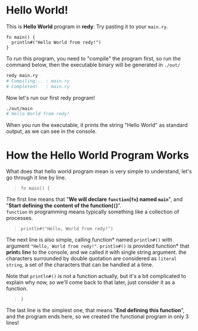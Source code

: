 # Hello World!

This is **Hello World** program in **redy**. Try pasting it to your `main.ry`.

```redy
fn main() {
  println#("Hello World from redy!")
}
```

To run this program, you need to "compile" the program first, so run the command below, then the executable binary will be generated in `./out/`
```bash
redy main.ry
# Compiling... : main.ry
# Completed!   : main.ry
```

Now let's run our first redy program!

```bash
./out/main
# Hello World from redy!
```

When you run the executable, it prints the string "Hello World" as standard output, as we can see in the console.

# How the Hello World Program Works

What does that hello world program mean is very simple to understand, let's go through it line by line.

> `fn main() {`

The first line means that "**We will declare `function`(`fn`) named `main`**", and "**Start defining the content of the function(`{`)**".  
`function` in programming means typically something like a collection of processes.

> `println#("Hello, World from redy!")`

The next line is also simple, calling function* named `println#()` with argument `"Hello, World from redy!"`. `println#()` is provided function* that **print**s **l**i**n**e to the console, and we called it with single string argument. the characters surrounded by double quotation are considered as `literal string`, a set of the characters that can be handled at a time.

Note that `println#()` is not a function actually, but it's a bit complicated to explain why now, so we'll come back to that later, just consider it as a function.  

> `}`

The last line is the simplest one, that means "**End defining this function**",
and the program ends here, so we created the functional program in only 3 lines!
